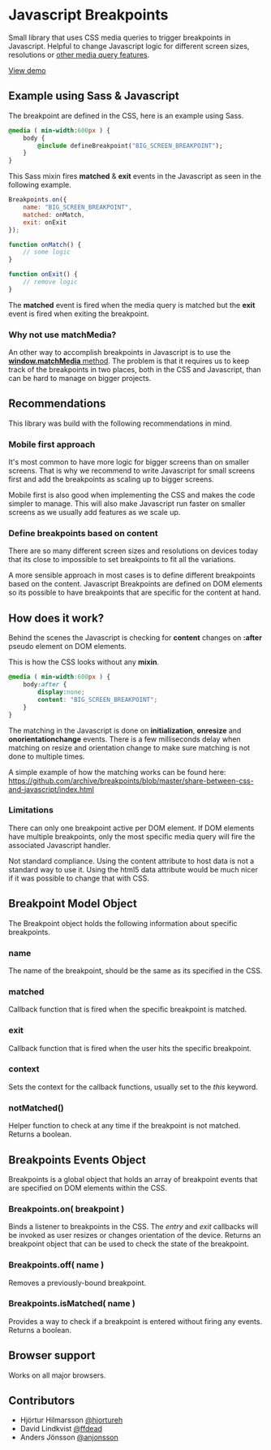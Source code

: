 # Javascript Breakpoints

Small library that uses CSS media queries to trigger breakpoints in Javascript.   Helpful to change Javascript logic for different screen sizes, resolutions or [other media query features](http://www.w3.org/TR/css3-mediaqueries/#media1).

[View demo](http://14islands.github.com/js-breakpoints/) 


## Example using Sass & Javascript

The breakpoint are defined in the CSS,  here is an example using Sass.

```sass
@media ( min-width:600px ) {
	body {
		@include defineBreakpoint("BIG_SCREEN_BREAKPOINT");
	}
}
```

This Sass mixin fires **matched** & **exit** events in the Javascript as seen in the following example.

```js
Breakpoints.on({
	name: "BIG_SCREEN_BREAKPOINT",
	matched: onMatch,
	exit: onExit
});

function onMatch() {
	// some logic
}

function onExit() {
	// remove logic
}
```

The **matched** event is fired when the media query is matched but the **exit** event is fired when exiting the breakpoint.


### Why not use matchMedia?

An other way to accomplish breakpoints in Javascript is to use the [**window.matchMedia** method](https://developer.mozilla.org/en-US/docs/DOM/window.matchMedia).  The problem is that it requires us to keep track of the breakpoints in two places,  both in the CSS and Javascript,  than can be hard to manage on bigger projects.


## Recommendations

This library was build with the following recommendations in mind. 


### Mobile first approach

It's most common to have more logic for bigger screens than on smaller screens.   That is why we recommend to write Javascript for small screens first and add the breakpoints as scaling up to bigger screens.  

Mobile first is also good when implementing the CSS and makes the code simpler to manage.  This will also make  Javascript run faster on smaller screens as we usually add features as we scale up.


### Define breakpoints based on content

There are so many different screen sizes and resolutions on devices today that its close to impossible to set breakpoints to fit all the variations.  

A more sensible approach in most cases is to define different breakpoints based on the content.  Javascript Breakpoints are defined on DOM elements so its possible to have breakpoints that are specific for the content at hand.


## How does it work?

Behind the scenes the Javascript is checking for **content** changes on **:after** pseudo element on DOM elements.  

This is how the CSS looks without any **mixin**.

```css
@media ( min-width:600px ) {
	body:after {
		display:none;
		content: "BIG_SCREEN_BREAKPOINT";
	}
}
```

The matching in the Javascript is done on **initialization**, **onresize** and **onorientationchange** events.   There is a few milliseconds delay when matching on resize and orientation change to make sure matching is not done to multiple times. 

A simple example of how the matching works can be found here: https://github.com/archive/breakpoints/blob/master/share-between-css-and-javascript/index.html


### Limitations

There can only one breakpoint active per DOM element. If DOM elements have multiple breakpoints, only the most specific media query will fire the associated Javascript handler. 

Not standard compliance.  Using the content attribute to host data is not a standard way to use it.  Using the html5 data attribute would be much nicer if it was possible to change that with CSS.


## Breakpoint Model Object 

The Breakpoint object holds the following information about specific breakpoints.

### name

The name of the breakpoint,  should be the same as its specified in the CSS.

### matched

Callback function that is fired when the specific breakpoint is matched.

### exit

Callback function that is fired when the user hits the specific breakpoint.

### context

Sets the context for the callback functions,  usually set to the *this* keyword.


### notMatched() 

Helper function to check at any time if the breakpoint is not matched.  Returns a boolean.



## Breakpoints Events Object

Breakpoints is a global object that holds an array of breakpoint events that are specified on DOM elements within the CSS.

### Breakpoints.on( breakpoint )

Binds a listener to breakpoints in the CSS.  The *entry* and *exit* callbacks will be invoked as user resizes or changes orientation of the device.  Returns an breakpoint object that can be used to check the state of the breakpoint.

### Breakpoints.off( name )

Removes a previously-bound breakpoint.

### Breakpoints.isMatched( name )

Provides a way to check if a breakpoint is entered without firing any events.  Returns a boolean.


## Browser support

Works on all major browsers.


## Contributors

* Hjörtur Hilmarsson [@hjortureh](https://twitter.com/hjortureh)
* David Lindkvist [@ffdead](https://twitter.com/ffdead)
* Anders Jönsson [@anjonsson](https://twitter.com/anjonsson)





